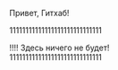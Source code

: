 Привет, Гитхаб! 


11111111111111111111111111111

!!!!
Здесь ничего не будет!   
11111111111111111111111111111
